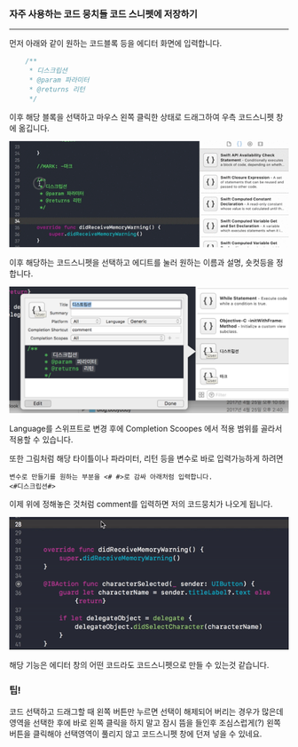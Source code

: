 ### 자주 사용하는 코드 뭉치들 코드 스니펫에 저장하기

---



먼저 아래와 같이 원하는 코드블록 등을 에디터 화면에 입력합니다.

~~~swift
    /**
     * 디스크립션
     * @param 파라미터
     * @returns 리턴
     */
~~~



이후 해당 블록을 선택하고 마우스 왼쪽 클릭한 상태로 드래그하여 우측 코드스니펫 창에 옮깁니다.

![codeSnippet_ani_01](../img/codeSnippet_ani_01.gif)



이후 해당하는 코드스니펫을 선택하고 에디트를 눌러 원하는 이름과 설명, 숏컷등을 정합니다.

![codeSnippet](../img/codeSnippet.png)

Language를 스위프트로 변경 후에 Completion Scoopes 에서 적용 범위를 골라서 적용할 수 있습니다.

또한 그림처럼 해당 타이틀이나 파라미터, 리턴 등을 변수로 바로 입력가능하게 하려면

~~~
변수로 만들기를 원하는 부분을 <# #>로 감싸 아래처럼 입력합니다.
<#디스크립션#>
~~~



이제 위에 정해놓은 것처럼 comment를 입력하면 저의 코드뭉치가 나오게 됩니다.

![codeSnippet_ani_02](../img/codeSnippet_ani_02.gif)



해당 기능은 에디터 창의 어떤 코드라도 코드스니펫으로 만들 수 있는것 같습니다.



### 팁!

코드 선택하고 드래그할 때 왼쪽 버튼만 누르면 선택이 해제되어 버리는 경우가 많은데 영역을 선택한 후에 바로 왼쪽 클릭을 하지 말고 잠시 뜸을 들인후 조심스럽게(?) 왼쪽 버튼을 클릭해야 선택영역이 풀리지 않고 코드스니펫 창에 던져 넣을 수 있네요.